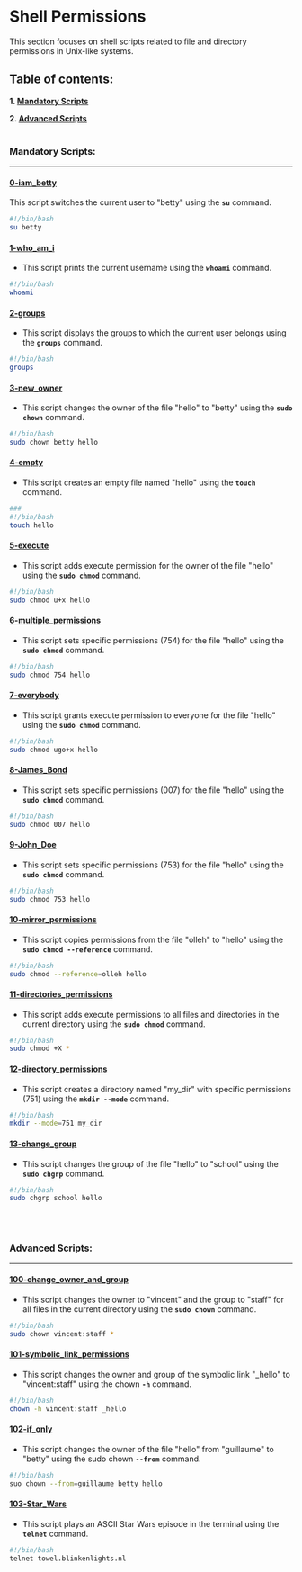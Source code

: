 # Shell Permissions

This section focuses on shell scripts related to file and directory permissions in Unix-like systems.

## Table of contents:

**1. [Mandatory Scripts](#Mandatory-Scripts)**

**2. [Advanced Scripts](#Advanced-Scripts)**
<br>
<br>

### Mandatory Scripts:

<hr>

#### [0-iam_betty](0-iam_betty)

This script switches the current user to "betty" using the **`su`** command.

```bash
#!/bin/bash
su betty
```

#### [1-who_am_i](1-who_am_i)

- This script prints the current username using the **`whoami`** command.

```bash
#!/bin/bash
whoami
```

#### [2-groups](2-groups)

- This script displays the groups to which the current user belongs using the **`groups`** command.

```bash
#!/bin/bash
groups
```

#### [3-new_owner](3-new_owner)

- This script changes the owner of the file "hello" to "betty" using the **`sudo chown`** command.

```bash
#!/bin/bash
sudo chown betty hello
```

#### [4-empty](4-empty)

- This script creates an empty file named "hello" using the **`touch`** command.

```bash
###
#!/bin/bash
touch hello
```

#### [5-execute](5-execute)

- This script adds execute permission for the owner of the file "hello" using the **`sudo chmod`** command.

```bash
#!/bin/bash
sudo chmod u+x hello
```

#### [6-multiple_permissions](6-multiple_permissions)

- This script sets specific permissions (754) for the file "hello" using the **`sudo chmod`** command.

```bash
#!/bin/bash
sudo chmod 754 hello
```

#### [7-everybody](7-everybody)

- This script grants execute permission to everyone for the file "hello" using the **`sudo chmod`** command.

```bash
#!/bin/bash
sudo chmod ugo+x hello
```

#### [8-James_Bond](8-James_Bond)

- This script sets specific permissions (007) for the file "hello" using the **`sudo chmod`** command.

```bash
#!/bin/bash
sudo chmod 007 hello
```

#### [9-John_Doe](9-John_Doe)

- This script sets specific permissions (753) for the file "hello" using the **`sudo chmod`** command.

```bash
#!/bin/bash
sudo chmod 753 hello
```

#### [10-mirror_permissions](10-mirror_permissions)

- This script copies permissions from the file "olleh" to "hello" using the **`sudo chmod --reference`** command.

```bash
#!/bin/bash
sudo chmod --reference=olleh hello
```

#### [11-directories_permissions](11-directories_permissions)

- This script adds execute permissions to all files and directories in the current directory using the **`sudo chmod`** command.

```bash
#!/bin/bash
sudo chmod +X *
```

#### [12-directory_permissions](12-directory_permissions)

- This script creates a directory named "my_dir" with specific permissions (751) using the **`mkdir --mode`** command.

```bash
#!/bin/bash
mkdir --mode=751 my_dir
```

#### [13-change_group](13-change_group)

- This script changes the group of the file "hello" to "school" using the **`sudo chgrp`** command.

```bash
#!/bin/bash
sudo chgrp school hello
```

<br>
<br>

### Advanced Scripts:

<hr>

#### [100-change_owner_and_group](100-change_owner_and_group)

- This script changes the owner to "vincent" and the group to "staff" for all files in the current directory using the **`sudo chown`** command.

```bash
#!/bin/bash
sudo chown vincent:staff *
```

#### [101-symbolic_link_permissions](101-symbolic_link_permissions)

- This script changes the owner and group of the symbolic link "\_hello" to "vincent:staff" using the chown **`-h`** command.

```bash
#!/bin/bash
chown -h vincent:staff _hello
```

#### [102-if_only](102-if_only)

- This script changes the owner of the file "hello" from "guillaume" to "betty" using the sudo chown **`--from`** command.

```bash
#!/bin/bash
suo chown --from=guillaume betty hello
```

#### [103-Star_Wars](103-Star_Wars)

- This script plays an ASCII Star Wars episode in the terminal using the **`telnet`** command.

```bash
#!/bin/bash
telnet towel.blinkenlights.nl
```
